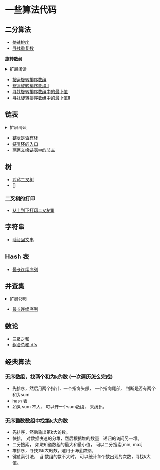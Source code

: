 # 一些算法代码


## 二分算法

* [快速排序](quick_sort.go)
* [寻找重复数](寻找重复数.go)


**旋转数组** 

<details>
<summary> 扩展阅读</summary>
对与一个旋转数组二分， 那么一定有一半是有序的。 在做题的时候你需要把握这个关键点。

</details>

  * [搜索旋转排序数组](搜索旋转排序数组.go)
  * [搜索旋转排序数组II](搜索旋转排序数组II.go)
  * [寻找旋转排序数组中的最小值](寻找旋转排序数组中的最小值.go)
  * [寻找旋转排序数组中的最小值II](寻找旋转排序数组中的最小值II.go)
  
## 链表
<details>
<summary>扩展阅读</summary>

链表环问题
你需要明白， 
* 如果两个快指针最慢指针， 其快指针一定会追上的慢指针。
* 如果快指针的速度为2， 慢指针的速度为1， 如果快慢指针距离为N， 那么在追上慢指针， 其中快指针走了2N， 慢指针走了N。

</details>

* [链表是否有环](判断链表是否有环.go)
* [链表环的入口](求链表的环入口.go)
* [两两交换链表中的节点](problem/两两交换链表中的节点.go)


## 树

* [对称二叉树](problem/对称二叉树.go)
* []

### 二叉树的打印
* [从上到下打印二叉树III](从上到下打印二叉树III.go)




## 字符串
* [验证回文串](验证回文串.go)



## Hash 表
* [最长连续序列](最长连续序列.go)



## 并查集

<details>
<summary>扩展说明</summary>

主要操作：
* 判断两个点是否在一个同一个集合里面
* 合并两个集合(merge)
其中判断两个节点的根节点相同，那么两个节点一定是在同一个节点上。

</details>

* [最长连续序列](最长连续序列c.go)


## 


## 数论
* [三数之和](三数之和.go)
* [组合总和 dfs](组合总和.go)


## 经典算法

### 无序数组，找两个和为k的数 (一次遍历怎么完成)
* 先排序，然后用两个指针，一个指向头部， 一个指向尾部， 判断是否有两个和为sum
* hash 表
* 如果 sum 不大， 可以开一个sum数组， 来统计。


### 无序整数数组中找第k大的数
* 先排序，然后输出第k大的数。
* 快排， 对数据快速的分堆，然后根据堆的数量，递归的访问另一堆。
* 二分搜索， 如果知道数组的最大和最小值， 可以二分搜索[min, max]
* 堆排序，寻找第k大的数，适用于海量数据。
* 键值索引法， 当 数组的数不大时， 可以统计每个数出现的次数，寻找k大值。



